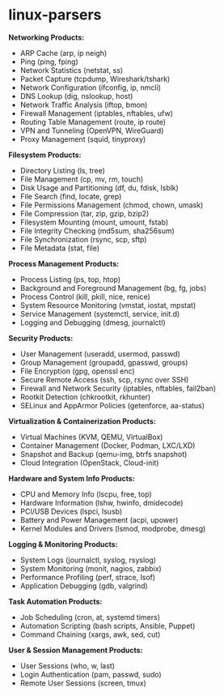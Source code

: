 # linux-parsers


**Networking Products:**
- ARP Cache (arp, ip neigh)
- Ping (ping, fping)
- Network Statistics (netstat, ss)
- Packet Capture (tcpdump, Wireshark/tshark)
- Network Configuration (ifconfig, ip, nmcli)
- DNS Lookup (dig, nslookup, host)
- Network Traffic Analysis (iftop, bmon)
- Firewall Management (iptables, nftables, ufw)
- Routing Table Management (route, ip route)
- VPN and Tunneling (OpenVPN, WireGuard)
- Proxy Management (squid, tinyproxy)

**Filesystem Products:**
- Directory Listing (ls, tree)
- File Management (cp, mv, rm, touch)
- Disk Usage and Partitioning (df, du, fdisk, lsblk)
- File Search (find, locate, grep)
- File Permissions Management (chmod, chown, umask)
- File Compression (tar, zip, gzip, bzip2)
- Filesystem Mounting (mount, umount, fstab)
- File Integrity Checking (md5sum, sha256sum)
- File Synchronization (rsync, scp, sftp)
- File Metadata (stat, file)

**Process Management Products:**
- Process Listing (ps, top, htop)
- Background and Foreground Management (bg, fg, jobs)
- Process Control (kill, pkill, nice, renice)
- System Resource Monitoring (vmstat, iostat, mpstat)
- Service Management (systemctl, service, init.d)
- Logging and Debugging (dmesg, journalctl)

**Security Products:**
- User Management (useradd, usermod, passwd)
- Group Management (groupadd, gpasswd, groups)
- File Encryption (gpg, openssl enc)
- Secure Remote Access (ssh, scp, rsync over SSH)
- Firewall and Network Security (iptables, nftables, fail2ban)
- Rootkit Detection (chkrootkit, rkhunter)
- SELinux and AppArmor Policies (getenforce, aa-status)

**Virtualization & Containerization Products:**
- Virtual Machines (KVM, QEMU, VirtualBox)
- Container Management (Docker, Podman, LXC/LXD)
- Snapshot and Backup (qemu-img, btrfs snapshot)
- Cloud Integration (OpenStack, Cloud-init)

**Hardware and System Info Products:**
- CPU and Memory Info (lscpu, free, top)
- Hardware Information (lshw, hwinfo, dmidecode)
- PCI/USB Devices (lspci, lsusb)
- Battery and Power Management (acpi, upower)
- Kernel Modules and Drivers (lsmod, modprobe, dmesg)

**Logging & Monitoring Products:**
- System Logs (journalctl, syslog, rsyslog)
- System Monitoring (monit, nagios, zabbix)
- Performance Profiling (perf, strace, lsof)
- Application Debugging (gdb, valgrind)

**Task Automation Products:**
- Job Scheduling (cron, at, systemd timers)
- Automation Scripting (bash scripts, Ansible, Puppet)
- Command Chaining (xargs, awk, sed, cut)

**User & Session Management Products:**
- User Sessions (who, w, last)
- Login Authentication (pam, passwd, sudo)
- Remote User Sessions (screen, tmux)

